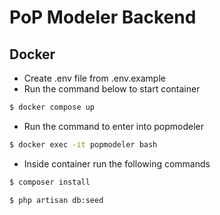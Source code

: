 # PoP Modeler Backend

## Docker

- Create .env file from .env.example
- Run the command below to start container

```bash
$ docker compose up
```

- Run the command to enter into popmodeler

```bash
$ docker exec -it popmodeler bash
```

- Inside container run the following commands

```bash
$ composer install

$ php artisan db:seed
```
